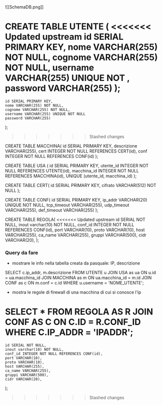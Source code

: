 ![[SchemaDB.png]]

CREATE TABLE UTENTE (
<<<<<<< Updated upstream
		  id SERIAL PRIMARY KEY,
		  nome VARCHAR(255) NOT NULL,
		  cognome VARCHAR(255) NOT NULL,
		  username VARCHAR(255) UNIQUE NOT ,
		  password VARCHAR(255)
		 );
=======
	id SERIAL PRIMARY KEY,
	nome VARCHAR(255) NOT NULL,
	cognome VARCHAR(255) NOT NULL,
	username VARCHAR(255) UNIQUE NOT NULL
	password VARCHAR(255)
 );
>>>>>>> Stashed changes

CREATE TABLE MACCHINA(
	id SERIAL PRIMARY KEY,
	descrizione VARCHAR(255),
	cert  INTEGER NOT NULL REFERENCES CERT(id), 
	conf INTEGER NOT NULL REFERENCES CONF(id)
  );

  CREATE TABLE USA (
	id SERIAL PRIMARY KEY,
	utente_id INTEGER NOT NULL REFERENCES UTENTE(id),
	macchina_id INTEGER NOT NULL REFERENCES MACCHINA(id),
	UNIQUE (utente_id, macchina_id)
);

CREATE TABLE CERT(
	id SERIAL PRIMARY KEY,
	cifrato VARCHAR(512) NOT NULL
);

CREATE TABLE  CONF(
	id SERIAL PRIMARY KEY,
	ip_addr VARCHAR(20) UNIQUE NOT NULL,
	tcp_timeout VARCHAR(255),
	udp_timeout VARCHAR(255),
	def_timeout VARCHAR(255)
);

CREATE TABLE REGOLA(
<<<<<<< Updated upstream
			id SERIAL NOT NULL,
			inout varchar(10) NOT NULL,
			conf_id INTEGER NOT NULL REFERENCES CONF(id),
			port VARCHAR(10),
			proto VARCHAR(10),
			host VARCHAR(255),
			ca_name VARCHAR(255),
			gruppi VARCHAR(500),
			cidr VARCHAR(20),
);

### Query  da fare

- mostrare le info nella tabella creata da pasquale: IP, descrizione
  
SELECT c.ip_addr, m.descrizione
FROM UTENTE u
JOIN USA as ua ON u.id = ua.macchina_id
JOIN MACCHINA as m ON ua.macchina_id = m.id
JOIN CONF as c ON m.conf = c.id
WHERE u.username = 'NOME_UTENTE';

- mostra le regole di firewall di una macchina di cui si conosce l'ip

SELECT *
FROM REGOLA AS R
JOIN CONF AS C ON C.ID = R.CONF_ID
WHERE C.IP_ADDR = 'IPADDR';
=======
	id SERIAL NOT NULL,
	inout varchar(10) NOT NULL,
	conf_id INTEGER NOT NULL REFERENCES CONF(id),
	port VARCHAR(10),
	proto VARCHAR(10),
	host VARCHAR(255),
	ca_name VARCHAR(255),
	gruppi VARCHAR(500),
	cidr VARCHAR(20),
);
>>>>>>> Stashed changes
